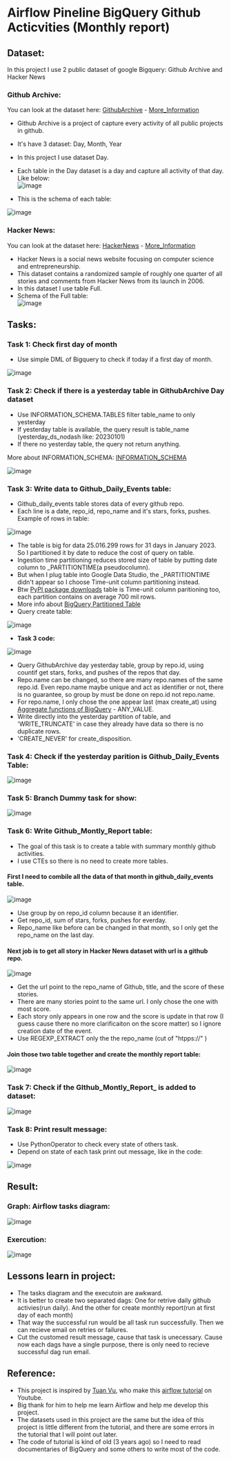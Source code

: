 # Airflow Pineline BigQuery Github Acticvities (Monthly report)

## Dataset:
In this project I use 2 public dataset of google Bigquery: Github Archive and Hacker News
### Github Archive:
You can look at the dataset here: [GithubArchive](https://console.cloud.google.com/bigquery?project=githubarchive&page=project) - [More_Information](https://www.gharchive.org/)

- Github Archive is a project of capture every activity of all public projects in github. <br>
- It's have 3 dataset: Day, Month, Year <br>
- In this project I use dataset Day. <br>
- Each table in the Day dataset is a day and capture all activity of that day. Like below:<br>
![image](https://user-images.githubusercontent.com/55779400/218960697-6b4bde98-6f49-4533-8c9d-50ebb42c25a6.png)

- This is the schema of each table: <br>

![image](https://user-images.githubusercontent.com/55779400/218961000-62704aab-1df4-42d2-b8b4-ca0ea2d90ad0.png)

### Hacker News:
You can look at the dataset here: [HackerNews](https://console.cloud.google.com/bigquery?p=bigquery-public-data&d=hacker_news&page=dataset&project=apply-ds-test-371316) - [More_Information](https://github.com/HackerNews/API)

- Hacker News is a social news website focusing on computer science and entrepreneurship.
- This dataset contains a randomized sample of roughly one quarter of all stories and comments from Hacker News from its launch in 2006. 
- In this dataset I use table Full.
- Schema of the Full table: <br>![image](https://user-images.githubusercontent.com/55779400/218963958-297ecf3e-5b83-4b90-b7c2-49fd854d0118.png)

## Tasks:
### Task 1: Check first day of month
- Use simple DML of Bigquery to check if today if a first day of month.

![image](https://user-images.githubusercontent.com/55779400/218970128-6e64a5b5-daf0-4cf5-9b5d-4200c73372ef.png)

<!-- ![image](https://user-images.githubusercontent.com/55779400/218970013-25f7d59d-6347-461e-94a1-da6b4d678e35.png) -->

<!-- ![image](https://user-images.githubusercontent.com/55779400/218966517-39ee5bd4-1b2e-4bab-af6d-4900302cf32b.png)<br> -->

### Task 2: Check if there is a yesterday table in GithubArchive Day dataset
- Use INFORMATION_SCHEMA.TABLES filter table_name to only yesterday <br>
- If yesterday table is available, the query result is table_name (yesterday_ds_nodash like: 20230101)
- If there no yesterday table, the query not return anything.

More about INFORMATION_SCHEMA: [INFORMATION_SCHEMA](https://cloud.google.com/bigquery/docs/information-schema-intro)<br>

![image](https://user-images.githubusercontent.com/55779400/218970243-516fb562-81c0-44e2-b6e7-36ce87dedab7.png)

### Task 3: Write data to Github_Daily_Events table:
- Github_daily_events table stores data of every github repo.
- Each line is a date, repo_id, repo_name and it's stars, forks, pushes. Example of rows in table: <br>

![image](https://user-images.githubusercontent.com/55779400/218974771-59eae5a6-8c20-45e5-b9de-4db194dd62d1.png)

- The table is big for data 25.016.299 rows for 31 days in January 2023. So I partitioned it by date to reduce the cost of query on table.
- Ingestion time partitioning reduces stored size of table by putting date column to \_PARTITIONTIME(a pseudocolumn). 
- But when I plug table into Google Data Studio, the \_PARTITIONTIME didn't appear so I choose Time-unit column partitioning instead.
- Btw [PyPI package downloads](https://console.cloud.google.com/bigquery?p=bigquery-public-data&d=pypi&page=dataset&project=apply-ds-test-371316) table is Time-unit column paritioning too, each partition contains on average 700 mil rows.
- More info about [BigQuery Partitioned Table](https://cloud.google.com/bigquery/docs/partitioned-tables?_ga=2.103336576.-1647680310.1670343964)
- Query create table: <br>

![image](https://user-images.githubusercontent.com/55779400/218955332-b0a72d8f-edf2-47f9-865f-d607b102c04e.png)

- **Task 3 code:**

![image](https://user-images.githubusercontent.com/55779400/218998819-fb441eca-2dc8-4606-b89e-188421bbf740.png)

- Query GithubArchive day yesterday table, group by repo.id, using countif get stars, forks, and pushes of the repos that day.
- Repo.name can be changed, so there are many repo.names of the same repo.id. Even repo.name maybe unique and act as identifier or not, there is no guarantee, so group by must be done on repo.id not repo.name.
- For repo.name, I only chose the one appear last (max create_at) using [Aggregate functions of BigQuery](https://cloud.google.com/bigquery/docs/reference/standard-sql/aggregate_functions) - ANY_VALUE.
- Write directly into the yesterday partition of table, and 'WRITE_TRUNCATE' in case they already have data so there is no duplicate rows.
- 'CREATE_NEVER' for create_disposition.

### Task 4: Check if the yesterday parition is Github_Daily_Events Table:
![image](https://user-images.githubusercontent.com/55779400/219002078-38f0a9b1-d77e-4efd-9adb-0a2fc4414640.png)

### Task 5: Branch Dummy task for show:
![image](https://user-images.githubusercontent.com/55779400/219002150-2e1f1206-d0b6-41f9-bbcb-ccf7b0bd755a.png)

### Task 6: Write Github_Montly_Report table:
- The goal of this task is to create a table with summary monthly github activities.
- I use CTEs so there is no need to create more tables.

#### First I need to combile all the data of that month in github_daily_events table.

![image](https://user-images.githubusercontent.com/55779400/219004561-9369cecf-888f-4d9b-b287-8563001bb297.png)

- Use group by on repo_id column because it an identifier.
- Get repo_id, sum of stars, forks, pushes for everday.
- Repo_name like before can be changed in that month, so I only get the repo_name on the last day.

#### Next job is to get all story in Hacker News dataset with url is a github repo.

![image](https://user-images.githubusercontent.com/55779400/219006303-df1620e7-b7e6-41ff-84d8-1275b392842e.png)

- Get the url point to the repo_name of Github, title, and the score of these stories.
- There are many stories point to the same url. I only chose the one with most score.
- Each story only appears in one row and the score is update in that row (I guess cause there no more clarificaiton on the score matter) so I ignore creation date of the event.
- Use REGEXP_EXTRACT only the the repo_name (cut of "htpps://" )

#### Join those two table together and create the monthly report table:

![image](https://user-images.githubusercontent.com/55779400/219008149-ac4dca3e-2d0c-47b3-8f6b-b77287c911fb.png)

### Task 7: Check if the GIthub_Montly_Report_ is added to dataset:
![image](https://user-images.githubusercontent.com/55779400/219008883-d5f5e8a5-b497-4815-89c1-971374802f56.png)

### Task 8: Print result message:
- Use PythonOperator to check every state of others task.
- Depend on state of each task print out message, like in the code: 

![image](https://user-images.githubusercontent.com/55779400/219009931-086a6745-7c4f-4d4f-9769-be4b5cb2b888.png)

## Result: 
### Graph: Airflow tasks diagram:
![image](https://user-images.githubusercontent.com/55779400/218958413-aed328f0-0ac0-47b6-9db1-4dcc5f6ac187.png)

### Exercution: 
<!-- ![image](https://user-images.githubusercontent.com/55779400/219010478-6b9a5566-c0cd-4807-928e-2766527bf766.png) -->
![image](https://user-images.githubusercontent.com/55779400/219011214-55c4ec20-9787-4d1e-bd17-877ebbd770c8.png)


## Lessons learn in project:

- The tasks diagram and the executoin are awkward.
- It is better to create two separated dags: One for retrive daily github activies(run daily). And the other for create monthly report(run at first day of each month)
- That way the successful run would be all task run successfully. Then we can recieve email on retries or failures.
- Cut the customed result message, cause that task is unecessary. Cause now each dags have a single purpose, there is only need to recieve successful dag run email.







## Reference: 
- This project is inspired by [Tuan Vu](https://www.youtube.com/@tuan-vu), who make this [airflow tutorial](https://www.youtube.com/watch?v=wAyu5BN3VpY&list=PLYizQ5FvN6pvIOcOd6dFZu3lQqc6zBGp2&index=6) on Youtube. 
- Big thank for him to help me learn Airflow and help me develop this project.
- The datasets used in this project are the same but the idea of this project is little different from the tutorial, and there are some errors in the tutorial that I will point out later.
- The code of tutorial is kind of old (3 years ago) so I need to read documentaries of BigQuery and some others to write most of the code.

